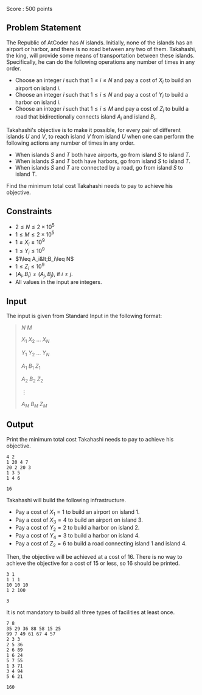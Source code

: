 Score : $500$ points

## Problem Statement

The Republic of AtCoder has $N$ islands.
Initially, none of the islands has an airport or harbor, and there is no road between any two of them.
Takahashi, the king, will provide some means of transportation between these islands.
Specifically, he can do the following operations any number of times in any order.

- Choose an integer $i$ such that $1\leq i\leq N$ and pay a cost of $X_i$ to build an airport on island $i$.
- Choose an integer $i$ such that $1\leq i\leq N$ and pay a cost of $Y_i$ to build a harbor on island $i$.
- Choose an integer $i$ such that $1\leq i\leq M$ and pay a cost of $Z_i$ to build a road that bidirectionally connects island $A_i$ and island $B_i$.

Takahashi's objective is to make it possible, for every pair of different islands $U$ and $V$, to reach island $V$ from island $U$ when one can perform the following actions any number of times in any order.

- When islands $S$ and $T$ both have airports, go from island $S$ to island $T$.
- When islands $S$ and $T$ both have harbors, go from island $S$ to island $T$.
- When islands $S$ and $T$ are connected by a road, go from island $S$ to island $T$.

Find the minimum total cost Takahashi needs to pay to achieve his objective.

## Constraints

- $2 \leq N \leq 2\times 10^5$
- $1 \leq M \leq 2\times 10^5$
- $1\leq X_i\leq 10^9$
- $1\leq Y_i\leq 10^9$
- $1\leq A_i&lt;B_i\leq N$
- $1\leq Z_i\leq 10^9$
- $(A_i,B_i)\neq (A_j,B_j)$, if $i\neq j$.
- All values in the input are integers.

## Input

The input is given from Standard Input in the following format:

> $N$ $M$
> 
> $X_1$ $X_2$ $\ldots$ $X_N$
> 
> $Y_1$ $Y_2$ $\ldots$ $Y_N$
> 
> $A_1$ $B_1$ $Z_1$
> 
> $A_2$ $B_2$ $Z_2$
> 
> $\vdots$
> 
> $A_M$ $B_M$ $Z_M$

## Output

Print the minimum total cost Takahashi needs to pay to achieve his objective.

```input1
4 2
1 20 4 7
20 2 20 3
1 3 5
1 4 6
```

```output1
16
```

Takahashi will build the following infrastructure.

- Pay a cost of $X_1=1$ to build an airport on island $1$.
- Pay a cost of $X_3=4$ to build an airport on island $3$.
- Pay a cost of $Y_2=2$ to build a harbor on island $2$.
- Pay a cost of $Y_4=3$ to build a harbor on island $4$.
- Pay a cost of $Z_2=6$ to build a road connecting island $1$ and island $4$.

Then, the objective will be achieved at a cost of $16$.
There is no way to achieve the objective for a cost of $15$ or less, so $16$ should be printed.

```input2
3 1
1 1 1
10 10 10
1 2 100
```

```output2
3
```

It is not mandatory to build all three types of facilities at least once.

```input3
7 8
35 29 36 88 58 15 25
99 7 49 61 67 4 57
2 3 3
2 5 36
2 6 89
1 6 24
5 7 55
1 3 71
3 4 94
5 6 21
```

```output3
160
```